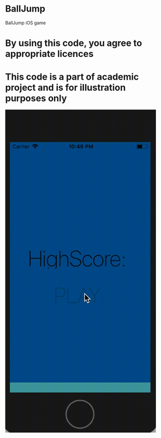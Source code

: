 # BallJump
BallJump iOS game
# By using this code, you agree to appropriate licences

# This code is a part of academic project and is for illustration purposes only

![Demo](https://github.com/dipankarghosh28/BallJump/blob/master/BallJump.gif)
